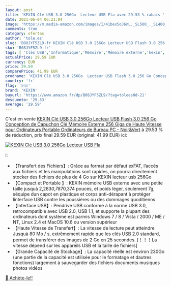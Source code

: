```yaml
---
layout: post
title: 'KEXIN Clé USB 3.0 256Go  Lecteur USB Fla avec 29.53 % rabais '
date: 2021-06-04 06:21:04
image: 'https://m.media-amazon.com/images/I/41bex5oJ6nL._SL500_._SL400_.jpg'
comments: true
category: ofertas
author: 'tole.es'
slug: 'B08JYF5ZL9-fr KEXIN Clé USB 3.0 256Go Lecteur USB Flash 3.0 256 Go...'
sku: 'B08JYF5ZL9-fr'
tags: [ 'Clés USB','Informatique','Mémoire','Mémoire externe','kexin', ]
actualPrice: 29.59 EUR
currency: EUR
price: 29.59
comparePrice: 41.99 EUR
prodname: 'KEXIN Clé USB 3.0 256Go  Lecteur USB Flash 3.0 256 Go Conception de Capuchon  Clé Mémoire Externe 256 Giga de Haute Vitesse pour Ordinateurs Portable  Ordinateurs de Bureau  PC - Noir&Vert'
country: 'fr'
flag: '🇫🇷'
brand: 'KEXIN'
buyurl: 'https://www.amazon.fr/dp/B08JYF5ZL9/?tag=tolees0d-21'
descuento: '29.53'
average: '29.59'
---
```


C'est en vente [KEXIN Clé USB 3.0 256Go  Lecteur USB Flash 3.0 256 Go Conception de Capuchon  Clé Mémoire Externe 256 Giga de Haute Vitesse pour Ordinateurs Portable  Ordinateurs de Bureau  PC - Noir&Vert](https://www.amazon.fr/dp/B08JYF5ZL9/?tag=tolees0d-21)  à  29.53 % de réduction, prix final  29.59 EUR (original: 41.99 EUR) ici:

[![KEXIN Clé USB 3.0 256Go  Lecteur USB Fla](https://m.media-amazon.com/images/I/41bex5oJ6nL._SL500_._SL400_.jpg)](https://www.amazon.fr/dp/B08JYF5ZL9/?tag=tolees0d-21)

ℹ️:

- 【Transfert des Fichiers】: Grâce au format par défaut exFAT, l’accès aux fichiers et les manipulations sont rapides, on pourra directement stocker des fichiers de plus de 4 Go sur KEXIN lecteur usb 256Go
- 【Compact et Portable 】: KEXIN mémoire USB externe avec une petite taille jusquà 2,283*0,787*0,374 pouces, et poids léger, seulement 7g, séquipe dun capot en plastique et corps anti-dérapant à protéger linterface USB contre les poussières ou des dommages quoditienns
- 【Interface USB】: Pendrive USB conforme à la norme USB 3.0, retrocompatible avec USB 2.0, USB 1.1, et supporte la plupart des ordinateurs dont système est parmis Windows 7 / 8 / Vista / 2000 / ME / NT, Linux 2.4 et MacOS 10.6 ou version supérieur
- 【Haute Vitesse de Transfert】: La vitesse de lecture peut atteindre Jusquà 80 Mo / s, extrêmement rapide que les clés USB 2.0 standard, permet de transférer des images de 2 Go en 25 secondes. [！！！La vitesse dépend sur les appareils USB et la taille de fichiers]
- 【Grande Capacité de Stockage】: La capacité réelle est environ 230Go (une partie de la capacité est utilisée pour le formatage et dautres fonctions) largement à sauvegarder des fichiers documents musiques photos vidéos

[🛒 Achète-le!!](https://www.amazon.fr/dp/B08JYF5ZL9/?tag=tolees0d-21)
